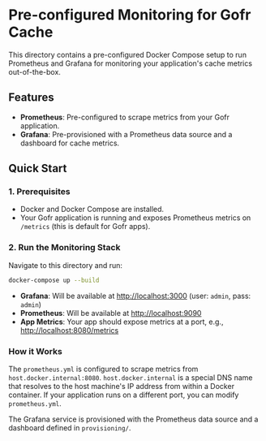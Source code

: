 # Pre-configured Monitoring for Gofr Cache

This directory contains a pre-configured Docker Compose setup to run Prometheus and Grafana for monitoring your application's cache metrics out-of-the-box.

## Features

- **Prometheus**: Pre-configured to scrape metrics from your Gofr application.
- **Grafana**: Pre-provisioned with a Prometheus data source and a dashboard for cache metrics.

## Quick Start

### 1. Prerequisites
- Docker and Docker Compose are installed.
- Your Gofr application is running and exposes Prometheus metrics on `/metrics` (this is default for Gofr apps).

### 2. Run the Monitoring Stack

Navigate to this directory and run:
```sh
docker-compose up --build
```
- **Grafana**: Will be available at [http://localhost:3000](http://localhost:3000) (user: `admin`, pass: `admin`)
- **Prometheus**: Will be available at [http://localhost:9090](http://localhost:9090)
- **App Metrics**: Your app should expose metrics at a port, e.g., [http://localhost:8080/metrics](http://localhost:8080/metrics)

### How it Works

The `prometheus.yml` is configured to scrape metrics from `host.docker.internal:8080`. `host.docker.internal` is a special DNS name that resolves to the host machine's IP address from within a Docker container. If your application runs on a different port, you can modify `prometheus.yml`.

The Grafana service is provisioned with the Prometheus data source and a dashboard defined in `provisioning/`.